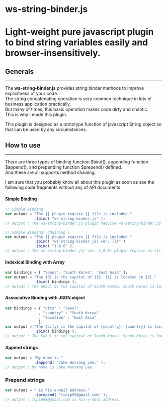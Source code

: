# ws-string-binder.js  
Light-weight pure javascript plugin to bind string variables easily and browser-insensitively.  
=============================================================  


## Generals  
--------------------------------------  
The __ws-string-binder.js__ provides string binder methods to improve explicitness of your code.  
The string concatenating operation is very common technique in lots of business application practically.  
But many of times, this basic operation makes code dirty and chaotic.  
This is why I made this plugin.  

This plugin is designed as a prototype function of javascript String object so that can be used by any circumstances.  


## How to use  
--------------------------------------  
There are three types of binding function $bind(), appending function $append(), and prepending function $prepend() defined.  
And these are all supports method chaining.  

I am sure that you probably know all about this plugin as soon as see the following code fragments without any of API documents.  


#### Simple Binding

````javascript
// Simple Binding
var output = "The {} plugin require {} file is included."
             .$bind( "ws-string-binder.js" );
// output : The ws-string-binder.js plugin require ws-string-binder.js file is included.

// Simple Binding( Chaining )
var output = "The {} plugin require {} file is included."
             .$bind( "ws-string-binder.js( ver. {})" )
             .$bind( "1.0.0" );
// output : The ws-string-binder.js( ver. 1.0.0) plugin require ws-string-binder.js( ver. 1.0.0) file is included.
````


#### Indexical Binding with Array

````javascript
var bindings = [ "Seoul", "South Korea", "East Asia" ];
var output = "The {0} is the capital of {1}. {1} is located in {2}."
             .$bind( bindings );
// output : The Seoul is the capital of South Korea. South Korea is located in East Asia.
````


#### Associative Binding with JSON object

````javascript
var bindings = { "city" : "Seoul"
               , "country" : "South Korea"
               , "location" : "East Asia"
               };
var output = "The {city} is the capital of {country}. {country} is located in {location}."
             .$bind( bindings );
// output : The Seoul is the capital of South Korea. South Korea is located in East Asia.
````


#### Append strings

````javascript
var output = "My name is "
             .$append( "Jake Wonsang Lee." );
// output : My name is Jake Wonsang Lee.
````

### Prepend strings

````javascript
var output = " is his e-mail address."
             .$prepend( "tcpip98@gmail.com" );
// output : tcpip98@gmail.com is his e-mail address.
````
